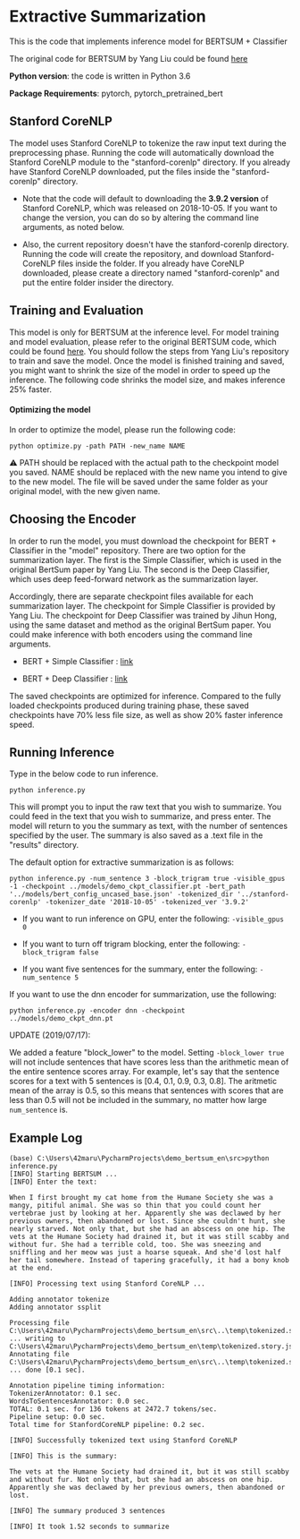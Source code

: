 # Extractive Summarization
This is the code that implements inference model for BERTSUM + Classifier

The original code for BERTSUM by Yang Liu could be found [here](https://github.com/nlpyang/BertSum)

**Python version**: the code is written in Python 3.6

**Package Requirements**: pytorch, pytorch_pretrained_bert

## Stanford CoreNLP
The model uses Stanford CoreNLP to tokenize the raw input text during the preprocessing phase.
Running the code will automatically download the Stanford CoreNLP module to the "stanford-corenlp" directory.
If you already have Stanford CoreNLP downloaded, put the files inside the "stanford-corenlp" directory.

* Note that the code will default to downloading the **3.9.2 version** of Stanford CoreNLP, which was released on 2018-10-05. If you want to change the version, you can do so by altering the command line arguments, as noted below.

* Also, the current repository doesn't have the stanford-corenlp directory. Running the code will create the repository, and download Stanford-CoreNLP files inside the folder. If you already have CoreNLP downloaded, please create a directory named "stanford-corenlp" and put the entire folder insider the directory.

## Training and Evaluation
This model is only for BERTSUM at the inference level. For model training and model evaluation, please refer to the original BERTSUM code, which could be found [here](https://github.com/nlpyang/BertSum). You should follow the steps from Yang Liu's repository to train and save the model. Once the model is finished training and saved, you might want to shrink the size of the model in order to speed up the inference. The following code shrinks the model size, and makes inference 25% faster.

#### Optimizing the model
In order to optimize the model, please run the following code:

```
python optimize.py -path PATH -new_name NAME
```

⚠️ PATH should be replaced with the actual path to the checkpoint model you saved. NAME should be replaced with the new name you intend to give to the new model. The file will be saved under the same folder as your original model, with the new given name.

## Choosing the Encoder
In order to run the model, you must download the checkpoint for BERT + Classifier in the "model" repository. There are two option for the summarization layer. The first is the Simple Classifier, which is used in the original BertSum paper by Yang Liu. The second is the Deep Classifier, which uses deep feed-forward network as the summarization layer.

Accordingly, there are separate checkpoint files available for each summarization layer. The checkpoint for Simple Classifier is provided by Yang Liu. The checkpoint for Deep Classifier was trained by Jihun Hong, using the same dataset and method as the original BertSum paper. You could make inference with both encoders using the command line arguments.

* BERT + Simple Classifier : [link](https://drive.google.com/file/d/1VN4tuWeRcFqEv4J1Xb7BIIr9Ym4SGOVz/view?usp=sharing)

* BERT + Deep Classifier : [link](https://drive.google.com/file/d/1v_LreKIRiEAieRI4cnD_LnFHX6cSfg4X/view?usp=sharing)

The saved checkpoints are optimized for inference. Compared to the fully loaded checkpoints produced during training phase, these saved checkpoints have 70% less file size, as well as show 20% faster inference speed.

## Running Inference
Type in the below code to run inference.

```
python inference.py 
```

This will prompt you to input the raw text that you wish to summarize. You could feed in the text that you wish to summarize, and press enter. The model will return to you the summary as text, with the number of sentences specified by the user. The summary is also saved as a .text file in the "results" directory.

The default option for extractive summarization is as follows:

```
python inference.py -num_sentence 3 -block_trigram true -visible_gpus -1 -checkpoint ../models/demo_ckpt_classifier.pt -bert_path '../models/bert_config_uncased_base.json' -tokenized_dir '../stanford-corenlp' -tokenizer_date '2018-10-05' -tokenized_ver '3.9.2'
```

* If you want to run inference on GPU, enter the following: ```-visible_gpus 0```

* If you want to turn off trigram blocking, enter the following: ```-block_trigram false```

* If you want five sentences for the summary, enter the following: ```-num_sentence 5```

If you want to use the dnn encoder for summarization, use the following:

```
python inference.py -encoder dnn -checkpoint ../models/demo_ckpt_dnn.pt
```

UPDATE (2019/07/17):

We added a feature "block_lower" to the model. Setting ```-block_lower true``` will not include sentences that have scores less than the arithmetic mean of the entire sentence scores array. For example, let's say that the sentence scores for a text with 5 sentences is [0.4, 0.1, 0.9, 0.3, 0.8]. The aritmetic mean of the array is 0.5, so this means that sentences with scores that are less than 0.5 will not be included in the summary, no matter how large ```num_sentence``` is.

## Example Log
```
(base) C:\Users\42maru\PycharmProjects\demo_bertsum_en\src>python inference.py
[INFO] Starting BERTSUM ...
[INFO] Enter the text:

When I first brought my cat home from the Humane Society she was a mangy, pitiful animal. She was so thin that you could count her vertebrae just by looking at her. Apparently she was declawed by her previous owners, then abandoned or lost. Since she couldn't hunt, she nearly starved. Not only that, but she had an abscess on one hip. The vets at the Humane Society had drained it, but it was still scabby and without fur. She had a terrible cold, too. She was sneezing and sniffling and her meow was just a hoarse squeak. And she'd lost half her tail somewhere. Instead of tapering gracefully, it had a bony knob at the end.

[INFO] Processing text using Stanford CoreNLP ...

Adding annotator tokenize
Adding annotator ssplit

Processing file C:\Users\42maru\PycharmProjects\demo_bertsum_en\src\..\temp\tokenized.story ... writing to C:\Users\42maru\PycharmProjects\demo_bertsum_en\temp\tokenized.story.json
Annotating file C:\Users\42maru\PycharmProjects\demo_bertsum_en\src\..\temp\tokenized.story ... done [0.1 sec].

Annotation pipeline timing information:
TokenizerAnnotator: 0.1 sec.
WordsToSentencesAnnotator: 0.0 sec.
TOTAL: 0.1 sec. for 136 tokens at 2472.7 tokens/sec.
Pipeline setup: 0.0 sec.
Total time for StanfordCoreNLP pipeline: 0.2 sec.

[INFO] Successfully tokenized text using Stanford CoreNLP

[INFO] This is the summary:

The vets at the Humane Society had drained it, but it was still scabby and without fur. Not only that, but she had an abscess on one hip. Apparently she was declawed by her previous owners, then abandoned or lost.

[INFO] The summary produced 3 sentences

[INFO] It took 1.52 seconds to summarize
```
